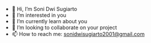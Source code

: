 - 👋 Hi, I’m Soni Dwi Sugiarto
- 👀 I’m interested in you
- 🌱 I’m currently learn about you
- 💞️ I’m looking to collaborate on your project
- 📫 How to reach me: sonidwisugiarto2001@gmail.com

<!---
Soni Dwi Sugiarto is a ✨ special ✨ repository because its `README.md` (this file) appears on your GitHub profile.
You can click the Preview link to take a look at your changes.
--->
